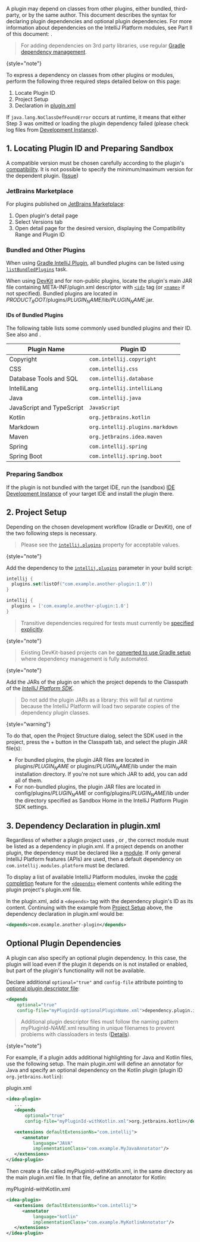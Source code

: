 [//]: # (title: Dependencies)

<!-- Copyright 2000-2022 JetBrains s.r.o. and contributors. Use of this source code is governed by the Apache 2.0 license. -->

A plugin may depend on classes from other plugins, either bundled, third-party, or by the same author.
This document describes the syntax for declaring plugin dependencies and optional plugin dependencies.
For more information about dependencies on the IntelliJ Platform modules, see Part II of this document: [](plugin_compatibility.md).

> For adding dependencies on 3rd party libraries, use regular [Gradle dependency management](https://docs.gradle.org/current/userguide/core_dependency_management.html).
>
{style="note"}

<procedure title="Required Steps">

To express a dependency on classes from other plugins or modules, perform the following three required steps detailed below on this page:

1. Locate Plugin ID
2. Project Setup
3. Declaration in <path>[plugin.xml](plugin_configuration_file.md)</path>

If `java.lang.NoClassDefFoundError` occurs at runtime, it means that either Step 3 was omitted or loading the plugin dependency failed (please check log files from [Development Instance](ide_development_instance.md#development-instance-settings-caches-logs-and-plugins)).

</procedure>

## 1. Locating Plugin ID and Preparing Sandbox

A compatible version must be chosen carefully according to the plugin's [compatibility](build_number_ranges.md).
It is not possible to specify the minimum/maximum version for the dependent plugin. ([Issue](https://youtrack.jetbrains.com/issue/IDEABKL-7906))

### JetBrains Marketplace

For plugins published on [JetBrains Marketplace](https://plugins.jetbrains.com):

1. Open plugin's detail page
2. Select <control>Versions</control> tab
3. Open detail page for the desired version, displaying the <control>Compatibility Range</control> and <control>Plugin ID</control>

### Bundled and Other Plugins

When using [Gradle IntelliJ Plugin](developing_plugins.md), all bundled plugins can be listed using [`listBundledPlugins`](tools_gradle_intellij_plugin.md#tasks-listbundledplugins) task.

When using [DevKit](developing_themes.md) and for non-public plugins, locate the plugin's main JAR file containing <path>META-INF/plugin.xml</path> descriptor with [`<id>`](plugin_configuration_file.md#idea-plugin__id) tag (or [`<name>`](plugin_configuration_file.md#idea-plugin__name) if not specified).
Bundled plugins are located in <path>$PRODUCT_ROOT$/plugins/$PLUGIN_NAME$/lib/$PLUGIN_NAME$.jar</path>.

#### IDs of Bundled Plugins

The following table lists some commonly used bundled plugins and their ID.
See also [](extension_point_list.md#intellij-community-plugins) and [](plugin_compatibility.md#modules-specific-to-functionality).

| Plugin Name               | Plugin ID                                    |
|---------------------------|----------------------------------------------|
| Copyright                 | `com.intellij.copyright`                     |
| CSS                       | `com.intellij.css`                           |
| Database Tools and SQL    | `com.intellij.database` [](data_grip.md)     |
| IntelliLang               | `org.intellij.intelliLang`                   |
| Java                      | `com.intellij.java`                          |
| JavaScript and TypeScript | `JavaScript`                                 |
| Kotlin                    | `org.jetbrains.kotlin`                       |
| Markdown                  | `org.intellij.plugins.markdown`              |
| Maven                     | `org.jetbrains.idea.maven`                   |
| Spring                    | `com.intellij.spring` [](spring_api.md)      |
| Spring Boot               | `com.intellij.spring.boot` [](spring_api.md) |

### Preparing Sandbox

If the plugin is not bundled with the target IDE, run the (sandbox) [IDE Development Instance](ide_development_instance.md) of your target IDE and install the plugin there.

## 2. Project Setup

Depending on the chosen development workflow (Gradle or DevKit), one of the two following steps is necessary.

<tabs>
<tab title="Gradle">

> Please see the [`intellij.plugins`](tools_gradle_intellij_plugin.md#intellij-extension-plugins) property for acceptable values.
>
{style="note"}

Add the dependency to the [`intellij.plugins`](tools_gradle_intellij_plugin.md#intellij-extension-plugins) parameter in your build script:

<tabs>
<tab title="Kotlin">

```kotlin
intellij {
  plugins.set(listOf("com.example.another-plugin:1.0"))
}
```

</tab>
<tab title="Groovy">

```groovy
intellij {
  plugins = ['com.example.another-plugin:1.0']
}
```

</tab>
</tabs>

> Transitive dependencies required for tests must currently be [specified explicitly](https://github.com/JetBrains/gradle-intellij-plugin/issues/38).
>
{style="note"}
</tab>

<tab title="DevKit">

> Existing DevKit-based projects can be [converted to use Gradle setup](migrating_plugin_devkit_to_gradle.md) where dependency management is fully automated.
>
{style="note"}

Add the JARs of the plugin on which the project depends to the <control>Classpath</control> of the [*IntelliJ Platform SDK*](setting_up_theme_environment.md#add-intellij-platform-plugin-sdk).

> Do not add the plugin JARs as a library: this will fail at runtime because the IntelliJ Platform will load two separate copies of the dependency plugin classes.
>
{style="warning"}

To do that, open the <control>Project Structure</control> dialog, select the SDK used in the project, press the <shortcut>+</shortcut> button in the <control>Classpath</control> tab, and select the plugin JAR file(s):
* For bundled plugins, the plugin JAR files are located in <path>plugins/$PLUGIN_NAME$</path> or <path>plugins/$PLUGIN_NAME$/lib</path> under the main installation directory.
  If you're not sure which JAR to add, you can add all of them.
* For non-bundled plugins, the plugin JAR files are located in <path>config/plugins/$PLUGIN_NAME$</path> or <path>config/plugins/$PLUGIN_NAME$/lib</path> under the directory specified as <control>Sandbox Home</control> in the IntelliJ Platform Plugin SDK settings.

</tab>

</tabs>

## 3. Dependency Declaration in plugin.xml

Regardless of whether a plugin project uses [](plugin_compatibility.md#modules-available-in-all-products), or [](plugin_compatibility.md#modules-specific-to-functionality), the correct module must be listed as a dependency in <path>plugin.xml</path>.
If a project depends on another plugin, the dependency must be declared like a [module](plugin_compatibility.md#modules).
If only general IntelliJ Platform features (APIs) are used, then a default dependency on `com.intellij.modules.platform` must be declared.

To display a list of available IntelliJ Platform modules, invoke the [code completion](https://www.jetbrains.com/help/idea/auto-completing-code.html#4eac28ba) feature for the [`<depends>`](plugin_configuration_file.md#idea-plugin__depends) element contents while editing the plugin project's <path>plugin.xml</path> file.

In the <path>plugin.xml</path>, add a `<depends>` tag with the dependency plugin's ID as its content.
Continuing with the example from [Project Setup](#2-project-setup) above, the dependency declaration in <path>plugin.xml</path> would be:

```xml
<depends>com.example.another-plugin</depends>
```

## Optional Plugin Dependencies

A plugin can also specify an optional plugin dependency.
In this case, the plugin will load even if the plugin it depends on is not installed or enabled, but part of the plugin's functionality will not be available.

Declare additional `optional="true"` and `config-file` attribute pointing to [optional plugin descriptor file](plugin_configuration_file.md#additional-plugin-configuration-files):

```xml
<depends
    optional="true"
    config-file="myPluginId-optionalPluginName.xml">dependency.plugin.id</depends>
```

> Additional plugin descriptor files must follow the naming pattern <path>myPluginId-$NAME$.xml</path> resulting in unique filenames to prevent problems with classloaders in tests ([Details](https://youtrack.jetbrains.com/issue/IDEA-205964)).
>
{style="note"}

For example, if a plugin adds additional highlighting for Java and Kotlin files, use the following setup.
The main <path>plugin.xml</path> will define an annotator for Java and specify an optional dependency on the Kotlin plugin (plugin ID `org.jetbrains.kotlin`):

<path>plugin.xml</path>
```xml
<idea-plugin>
   ...
   <depends
       optional="true"
       config-file="myPluginId-withKotlin.xml">org.jetbrains.kotlin</depends>

   <extensions defaultExtensionNs="com.intellij">
      <annotator
          language="JAVA"
          implementationClass="com.example.MyJavaAnnotator"/>
   </extensions>
</idea-plugin>
```

Then create a file called <path>myPluginId-withKotlin.xml</path>, in the same directory as the main <path>plugin.xml</path> file.
In that file, define an annotator for Kotlin:

<path>myPluginId-withKotlin.xml</path>

```xml
<idea-plugin>
   <extensions defaultExtensionNs="com.intellij">
      <annotator
          language="kotlin"
          implementationClass="com.example.MyKotlinAnnotator"/>
   </extensions>
</idea-plugin>
```
